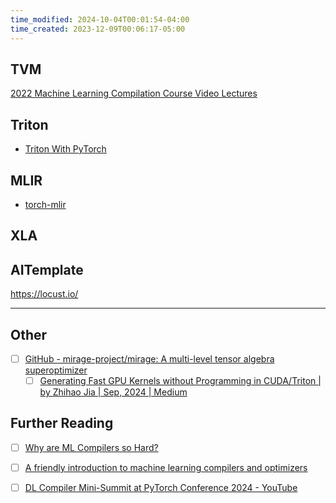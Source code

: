 ```yaml
---
time_modified: 2024-10-04T00:01:54-04:00
time_created: 2023-12-09T00:06:17-05:00
---
```

## TVM

[2022 Machine Learning Compilation Course Video Lectures](https://www.youtube.com/playlist?list=PLFxzvDFotCitb0dOv5SpNdK6t3Uu7tBRo)

## Triton

- [Triton With PyTorch](https://kshitij12345.github.io/pytorch,/triton,/cuda/2022/10/09/triton_with_torch_lib.html)

## MLIR

- [torch-mlir](https://github.com/llvm/torch-mlir)

## XLA


## AITemplate

https://locust.io/

---

## Other
- [ ] [GitHub - mirage-project/mirage: A multi-level tensor algebra superoptimizer](https://github.com/mirage-project/mirage)
	- [ ] [Generating Fast GPU Kernels without Programming in CUDA/Triton | by Zhihao Jia | Sep, 2024 | Medium](https://zhihaojia.medium.com/generating-fast-gpu-kernels-without-programming-in-cuda-triton-3fdd4900d9bc)

## Further Reading

- [ ] [Why are ML Compilers so Hard?](https://petewarden.com/2021/12/24/why-are-ml-compilers-so-hard/)
- [ ] [A friendly introduction to machine learning compilers and optimizers](https://huyenchip.com/2021/09/07/a-friendly-introduction-to-machine-learning-compilers-and-optimizers.html)
- [ ] [DL Compiler Mini-Summit at PyTorch Conference 2024 - YouTube](https://www.youtube.com/playlist?list=PL_lsbAsL_o2DyFOVyBzDS5scLfUotrG52)

